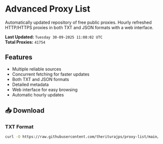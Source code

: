 # Advanced Proxy List

Automatically updated repository of free public proxies. Hourly refreshed HTTP/HTTPS proxies in both TXT and JSON formats with a web interface.

**Last Updated:** `Tuesday 30-09-2025 11:08:02 UTC`  
**Total Proxies:** `41754`

## Features
- Multiple reliable sources
- Concurrent fetching for faster updates
- Both TXT and JSON formats
- Detailed metadata
- Web interface for easy browsing
- Automatic hourly updates

## 📥 Download

### TXT Format
```bash
curl -O https://raw.githubusercontent.com/theriturajps/proxy-list/main/proxies.txt